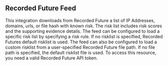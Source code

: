 ## Recorded Future Feed
This integration downloads from Recorded Future a list of IP Addresses, domains, urls, or file hash with known risk. 
The risk list includes risk scores and the supporting evidence details.
The feed can be configured to load a specific risk list by specifying a risk rule. 
If no risklist is specified, Recorded Futures default risklist is used. 
The feed can also be configured to load a custom risklist from a user-specified Recorded Future file path.
If no file path is specified, the default risklist file is used. 
To access this resource, you need a valid Recorded Future API token.